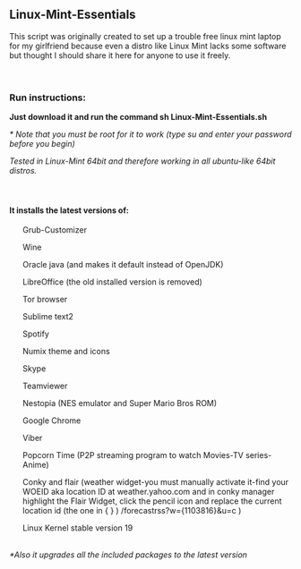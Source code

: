 <div id="readme" class="blob instapaper_body">
    <article class="markdown-body entry-content" itemprop="mainContentOfPage"><h1>
<a id="user-content-linux-mint-essentials" class="anchor" href="#linux-mint-essentials" aria-hidden="true"><span class="octicon octicon-link"></span></a>Linux-Mint-Essentials</h1>

<p>This script was originally created to set up a trouble free linux mint laptop for my girlfriend because even a distro like Linux Mint lacks some software but thought I should share it here for anyone to use it freely.
<br><br><br></p>

<h3>
<a id="user-content-run-instructions" class="anchor" href="#run-instructions" aria-hidden="true"><span class="octicon octicon-link"></span></a>Run instructions:</h3>

<p><strong>Just download it and run the command sh Linux-Mint-Essentials.sh</strong></p>

<p><em>* Note that you must be root for it to work (type su and enter your password before you begin)</em></p>

<p><em>Tested in Linux-Mint 64bit and therefore working in all ubuntu-like 64bit distros.</em>
<br><br><br></p>

<h4>
<a id="user-content-it-installs-the-latest-versions-of" class="anchor" href="#it-installs-the-latest-versions-of" aria-hidden="true"><span class="octicon octicon-link"></span></a>It installs the latest versions of:</h4>

<ul class="task-list">
<li><p>Grub-Customizer</p></li>
<li><p>Wine</p></li>
<li><p>Oracle java (and makes it default instead of OpenJDK)</p></li>
<li><p>LibreOffice (the old installed version is removed)</p></li>
<li><p>Tor browser</p></li>
<li><p>Sublime text2</p></li>
<li><p>Spotify</p></li>
<li><p>Numix theme and icons</p></li>
<li><p>Skype</p></li>
<li><p>Teamviewer </p></li>
<li><p>Nestopia (NES emulator and Super Mario Bros ROM)</p></li>
<li><p>Google Chrome</p></li>
<li><p>Viber</p></li>
<li><p>Popcorn Time (P2P streaming program to watch Movies-TV series-Anime)</p></li>
<li><p>Conky and flair (weather widget-you must manually activate it-find your WOEID aka location ID at weather.yahoo.com and in conky manager highlight the Flair Widget, click the pencil icon and replace the current location id (the one in { } ) /forecastrss?w={1103816}&amp;u=c )</p></li>
<li><p>Linux Kernel stable version 19
<br><br></p></li>
</ul>
<p><em>*Also it upgrades all the included packages to the latest version</em></p>
